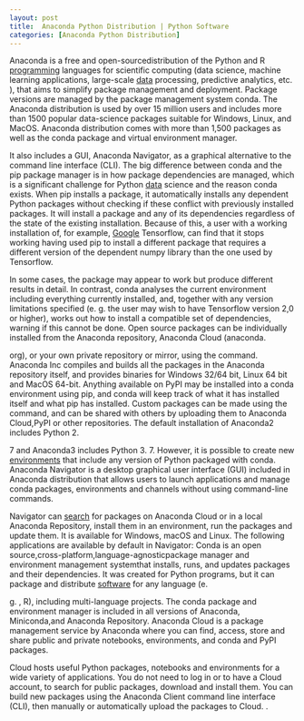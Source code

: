 ```yaml
---
layout: post
title:  Anaconda Python Distribution | Python Software
categories: [Anaconda Python Distribution]
---
```


Anaconda is a free and open-sourcedistribution of the Python and R [programming](https://python-software.github.io/Core-Python-Programming) languages for scientific computing (data science, machine learning applications, large-scale [data](https://data-science-blog.github.io/Big-Data) processing, predictive analytics, etc. ), that aims to simplify package management and deployment. Package versions are managed by the package management system conda. The Anaconda distribution is used by over 15 million users and includes more than 1500 popular data-science packages suitable for Windows, Linux, and MacOS. Anaconda distribution comes with more than 1,500 packages as well as the conda package and virtual environment manager.

It also includes a GUI, Anaconda Navigator, as a graphical alternative to the command line interface (CLI). The big difference between conda and the pip package manager is in how package dependencies are managed, which is a significant challenge for Python [data](https://data-science-blog.github.io/Data) science and the reason conda exists. When pip installs a package, it automatically installs any dependent Python packages without checking if these conflict with previously installed packages. It will install a package and any of its dependencies regardless of the state of the existing installation. Because of this, a user with a working installation of, for example, [Google](https://search-engine-optimization-blog.github.io/Google-Custom-Search) Tensorflow, can find that it stops working having used pip to install a different package that requires a different version of the dependent numpy library than the one used by Tensorflow.

In some cases, the package may appear to work but produce different results in detail. In contrast, conda analyses the current environment including everything currently installed, and, together with any version limitations specified (e. g. the user may wish to have Tensorflow version 2,0 or higher), works out how to install a compatible set of dependencies, warning if this cannot be done. Open source packages can be individually installed from the Anaconda repository, Anaconda Cloud (anaconda.

org), or your own private repository or mirror, using the command. Anaconda Inc compiles and builds all the packages in the Anaconda repository itself, and provides binaries for Windows 32/64 bit, Linux 64 bit and MacOS 64-bit. Anything available on PyPI may be installed into a conda environment using pip, and conda will keep track of what it has installed itself and what pip has installed. Custom packages can be made using the command, and can be shared with others by uploading them to Anaconda Cloud,PyPI or other repositories. The default installation of Anaconda2 includes Python 2.

7 and Anaconda3 includes Python 3. 7. However, it is possible to create new [environments](https://python-software.github.io/Comparison-Of-Integrated-Development-Environments) that include any version of Python packaged with conda. Anaconda Navigator is a desktop graphical user interface (GUI) included in Anaconda distribution that allows users to launch applications and manage conda packages, environments and channels without using command-line commands.

Navigator can [search](https://search-engine-optimization-blog.github.io/Audio-Search-Engine) for packages on Anaconda Cloud or in a local Anaconda Repository, install them in an environment, run the packages and update them. It is available for Windows, macOS and Linux. The following applications are available by default in Navigator: Conda is an open source,cross-platform,language-agnosticpackage manager and environment management systemthat installs, runs, and updates packages and their dependencies. It was created for Python programs, but it can package and distribute [software](https://python-software.github.io/Eric-Software) for any language (e.

g. , R), including multi-language projects. The conda package and environment manager is included in all versions of Anaconda, Miniconda,and Anaconda Repository. Anaconda Cloud is a package management service by Anaconda where you can find, access, store and share public and private notebooks, environments, and conda and PyPI packages.

Cloud hosts useful Python packages, notebooks and environments for a wide variety of applications. You do not need to log in or to have a Cloud account, to search for public packages, download and install them. You can build new packages using the Anaconda Client command line interface (CLI), then manually or automatically upload the packages to Cloud. .

